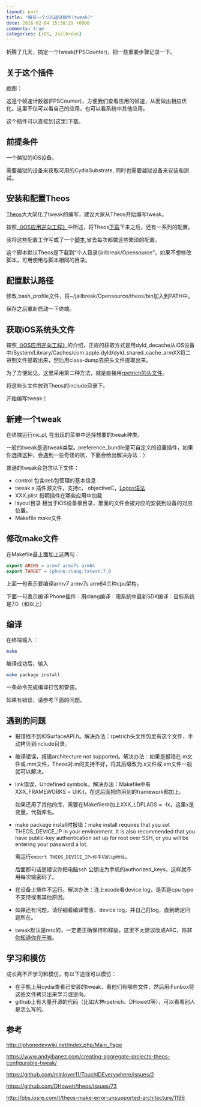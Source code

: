 ```yaml
---
layout: post
title: "编写一个iOS越狱插件(tweak)"
date: 2016-02-04 15:38:29 +0800
comments: true
categories: [iOS, Jailbreak]
---
```



折腾了几天，搞定一个tweak(FPSCounter)，把一些重要步骤记录一下。

## 关于这个插件

截图：

这是个帧速计数器(FPSCounter)，方便我们查看应用的帧速，从而做出相应优化。这里不仅可以看自己的应用，也可以看系统中其他应用。

这个插件可以直接到[这里]下载。

## 前提条件

一个越狱的iOS设备。

需要越狱的设备来获取可用的CydiaSubstrate, 同时也需要越狱设备来安装和测试。

## 安装和配置Theos

[Theos](https://github.com/DHowett/theos.git)大大简化了tweak的编写，建议大家从Theos开始编写tweak。

按照[《iOS应用逆向工程》](http://iosre.com/)中所述，将Theos[下载](https://github.com/DHowett/theos.git)下来之后，还有一系列的配置。

我将这些配置工作写成了一个[脚本](https://github.com/agdsdl/dotfiles/blob/master/init/82_jailbreak_tools.sh),省去每次都做这些繁琐的配置。

这个脚本默认Theos是下载到“个人目录/jailbreak/Opensource”，如果不想修改脚本，可用使用与脚本相同的目录。

## 配置默认路径

修改.bash_profile文件，将~/jailbreak/Opensource/theos/bin加入到PATH中。

保存之后重新启动一下终端。

## 获取iOS系统头文件

按照[《iOS应用逆向工程》](http://iosre.com/)的介绍，正规的获取方式是用dyld_decache从iOS设备中/System/Library/Caches/com.apple.dyld/dyld_shared_cache_armXX将二进制文件提取出来，然后用class-dump去把头文件提取出来。

为了方便起见，这里采用第二种方法，就是直接用[rpetrich的头文件](https://github.com/rpetrich/iphoneheaders.git)。

将这些头文件放到Theos的include目录下。

开始编写tweak！

<!-- more -->

## 新建一个tweak

在终端运行nic.pl, 在出现的菜单中选择想要的tweak种类。

一般的tweak是选tweak类型。preference_bundle是可自定义的设置插件，如果你选择这种，会遇到一些奇怪的坑，下面会给出解决办法：）

普通的tweak会包含以下文件：

- control 包含deb包管理的基本信息
- tweak.x 插件源文件，支持c， objectiveC，[Logos语法](http://iphonedevwiki.net/index.php/Logos)
- XXX.plist 指明插件在哪些应用中加载
- layout目录 相当于iOS设备根目录，里面的文件会被对应的安装到设备的对应位置。
- Makefile make文件

## 修改make文件

在Makefile最上面加上这两句：

``` Makefile
export ARCHS = armv7 armv7s arm64
export TARGET = iphone:clang:latest:7.0
```

上面一句表示要编译armv7 armv7s arm64三种cpu架构，

下面一句表示编译iPhone插件：用clang编译：用系统中最新SDK编译：目标系统是7.0（和以上）

## 编译

在终端输入：

``` bash
make
```

编译成功后，输入

``` bash
make package install
```

一条命令完成编译打包和安装。

如果有错误，请参考下面的问题。

## 遇到的问题

- 报错找不到IOSurfaceAPI.h。解决办法：rpetrich头文件包里有这个文件，手动拷贝到include目录。

- 编译错误，报错architecture not supported。解决办法：如果是报错在.m文件或.mm文件，Theos对.m的支持不好，将其后缀改为.x文件或.xm文件一般就可以解决。

- link错误，Undefined symbols。解决办法：Makefile中有XXX_FRAMEWORKS = UIKit，在这后面把你用到的framework都加上。

  如果还用了其他的库，需要在Makefile中加上XXX_LDFLAGS = -lx，这里x是变量，代指库名。

- make package install时报错：make install requires that you set THEOS_DEVICE_IP in your environment. It is also recommended that you have public-key authentication set up for root over SSH, or you will be entering your password a lot.

  需运行```export THEOS_DEVICE_IP=你手机的ip地址```。

  后面那句话是建议你把电脑ssh 公钥设为手机的authorized_keys，这样就不用每次输密码了。

- 在设备上插件不运行。解决办法：连上xcode看device log，是否是cpu type不支持或者其他原因。

- 如果还有问题，请仔细看编译警告、device log，并自己打log，直到确定问题所在。

- tweak默认是mrc的，一定要正确保持和释放。这里不太建议改成ARC，除非[你知道你在干嘛](http://iphonedevwiki.net/index.php/Using_ARC_in_tweaks)。

## 学习和模仿

成长离不开学习和模仿，有以下途径可以模仿：

- 在手机上用cydia查看已安装的tweak，看他们有哪些文件，然后用iFunbox将这些文件拷贝出来学习或逆向。
- github上有大量开源的代码（比如大神rpetrich、DHowett等），可以看看别人是怎么写的。

## 参考

http://iphonedevwiki.net/index.php/Main_Page

https://www.andyibanez.com/creating-aggregate-projects-theos-configurable-tweak/

https://github.com/mlnlover11/TouchIDEverywhere/issues/2

https://github.com/DHowett/theos/issues/73

http://bbs.iosre.com/t/theos-make-error-unsupported-architecture/1196
